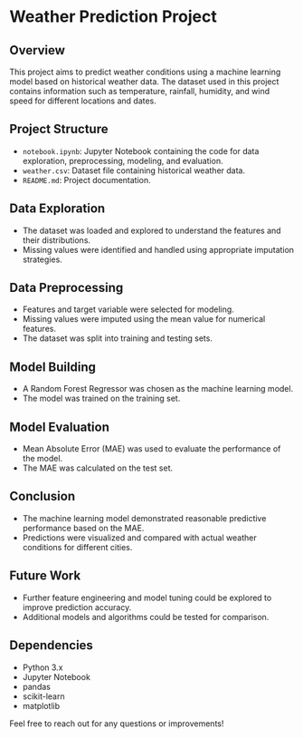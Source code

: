 # Weather Prediction Project

## Overview
This project aims to predict weather conditions using a machine learning model based on historical weather data. The dataset used in this project contains information such as temperature, rainfall, humidity, and wind speed for different locations and dates.

## Project Structure
- `notebook.ipynb`: Jupyter Notebook containing the code for data exploration, preprocessing, modeling, and evaluation.
- `weather.csv`: Dataset file containing historical weather data.
- `README.md`: Project documentation.

## Data Exploration
- The dataset was loaded and explored to understand the features and their distributions.
- Missing values were identified and handled using appropriate imputation strategies.

## Data Preprocessing
- Features and target variable were selected for modeling.
- Missing values were imputed using the mean value for numerical features.
- The dataset was split into training and testing sets.

## Model Building
- A Random Forest Regressor was chosen as the machine learning model.
- The model was trained on the training set.

## Model Evaluation
- Mean Absolute Error (MAE) was used to evaluate the performance of the model.
- The MAE was calculated on the test set.

## Conclusion
- The machine learning model demonstrated reasonable predictive performance based on the MAE.
- Predictions were visualized and compared with actual weather conditions for different cities.

## Future Work
- Further feature engineering and model tuning could be explored to improve prediction accuracy.
- Additional models and algorithms could be tested for comparison.

## Dependencies
- Python 3.x
- Jupyter Notebook
- pandas
- scikit-learn
- matplotlib

Feel free to reach out for any questions or improvements!
